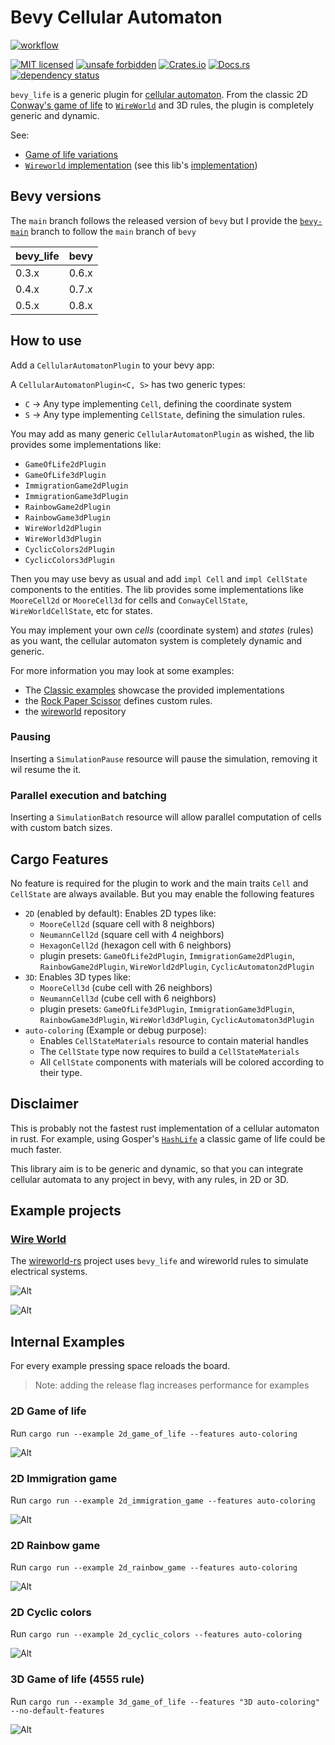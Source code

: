 <!-- cargo-sync-readme start -->

 # Bevy Cellular Automaton

 [![workflow](https://github.com/ManevilleF/bevy_life/actions/workflows/rust.yml/badge.svg)](https://github.com/ManevilleF/bevy_life/actions/workflows/rust.yml)

 [![MIT licensed](https://img.shields.io/badge/license-MIT-blue.svg)](./LICENSE)
 [![unsafe forbidden](https://img.shields.io/badge/unsafe-forbidden-success.svg)](https://github.com/rust-secure-code/safety-dance/)
 [![Crates.io](https://img.shields.io/crates/v/bevy_life.svg)](https://crates.io/crates/bevy_life)
 [![Docs.rs](https://docs.rs/bevy_life/badge.svg)](https://docs.rs/bevy_life)
 [![dependency status](https://deps.rs/crate/bevy_life/0.5.0/status.svg)](https://deps.rs/crate/bevy_life)

 `bevy_life` is a generic plugin for [cellular automaton](https://en.wikipedia.org/wiki/Cellular_automaton).
 From the classic 2D [Conway's game of life](https://en.wikipedia.org/wiki/Conway%27s_Game_of_Life) to [`WireWorld`](https://en.wikipedia.org/wiki/Wireworld) and 3D rules, the plugin is completely generic and dynamic.

 See:
  - [Game of life variations](https://cs.stanford.edu/people/eroberts/courses/soco/projects/2008-09/modeling-natural-systems/gameOfLife2.html)
  - [`Wireworld` implementation](https://www.quinapalus.com/wi-index.html) (see this lib's [implementation](https://github.com/ManevilleF/wireworld-rs))
  
 ## Bevy versions

 The `main` branch follows the released version of `bevy` but I provide the [`bevy-main`](https://github.com/ManevilleF/bevy_life/tree/feat/bevy-main) branch
 to follow the `main` branch of `bevy`

 | bevy_life | bevy  |
 |-----------|-------|
 | 0.3.x     | 0.6.x |
 | 0.4.x     | 0.7.x |
 | 0.5.x     | 0.8.x |

 ## How to use

 Add a `CellularAutomatonPlugin` to your bevy app:

 A `CellularAutomatonPlugin<C, S>` has two generic types:
 - `C` -> Any type implementing `Cell`, defining the coordinate system
 - `S` -> Any type implementing `CellState`, defining the simulation rules.

 You may add as many generic `CellularAutomatonPlugin` as wished, the lib provides some implementations like:
 - `GameOfLife2dPlugin`
 - `GameOfLife3dPlugin`
 - `ImmigrationGame2dPlugin`
 - `ImmigrationGame3dPlugin`
 - `RainbowGame2dPlugin`
 - `RainbowGame3dPlugin`
 - `WireWorld2dPlugin`
 - `WireWorld3dPlugin`
 - `CyclicColors2dPlugin`
 - `CyclicColors3dPlugin`

 Then you may use bevy as usual and add `impl Cell` and `impl CellState`  components to the entities.
 The lib provides some implementations like `MooreCell2d` or `MooreCell3d` for cells and `ConwayCellState`, `WireWorldCellState`, etc for states.

 You may implement your own *cells* (coordinate system) and *states* (rules) as you want, the cellular automaton system is completely dynamic and generic.

 For more information you may look at some examples:
- The [Classic examples](./examples) showcase the provided implementations
- the [Rock Paper Scissor](./examples/2d_rock_paper_scissor.rs) defines custom rules.
- the [wireworld](https://github.com/ManevilleF/wireworld-rs) repository

 ### Pausing

 Inserting a `SimulationPause` resource will pause the simulation, removing it wil resume the it.

 ### Parallel execution and batching

 Inserting a `SimulationBatch` resource will allow parallel computation of cells with custom batch sizes.

 ## Cargo Features

 No feature is required for the plugin to work and the main traits `Cell` and `CellState` are always available.
 But you may enable the following features

 - `2D` (enabled by default): Enables 2D types like:
   - `MooreCell2d` (square cell with 8 neighbors)
   - `NeumannCell2d` (square cell with 4 neighbors)
   - `HexagonCell2d` (hexagon cell with 6 neighbors)
   - plugin presets: `GameOfLife2dPlugin`, `ImmigrationGame2dPlugin`, `RainbowGame2dPlugin`, `WireWorld2dPlugin`, `CyclicAutomaton2dPlugin`
 - `3D`: Enables 3D types like:
   - `MooreCell3d` (cube cell with 26 neighbors)
   - `NeumannCell3d` (cube cell with 6 neighbors)
   - plugin presets: `GameOfLife3dPlugin`, `ImmigrationGame3dPlugin`, `RainbowGame3dPlugin`, `WireWorld3dPlugin`, `CyclicAutomaton3dPlugin`
 - `auto-coloring` (Example or debug purpose):
   - Enables `CellStateMaterials` resource to contain material handles
   - The `CellState` type now requires to build a `CellStateMaterials`
   - All `CellState` components with materials will be colored according to their type.

 ## Disclaimer

 This is probably not the fastest rust implementation of a cellular automaton in rust.
 For example, using Gosper's [`HashLife`](https://www.drdobbs.com/jvm/an-algorithm-for-compressing-space-and-t/184406478) a classic game of life could be much faster.

 This library aim is to be generic and dynamic, so that you can integrate cellular automata to any project in bevy, with any rules, in 2D or 3D.


<!-- cargo-sync-readme end -->

## Example projects

### [Wire World][wireworld]

The [wireworld-rs][wireworld] project uses `bevy_life` and wireworld rules to simulate electrical systems.

![Alt](./docs/2d_wireworld_demo.gif "wireworld demo gif")

![Alt](./docs/2d_wireworld_flip_flop_demo.gif "wireworld flip flop gate gif")

## Internal Examples

For every example pressing space reloads the board.

> Note: adding the release flag increases performance for examples

### 2D Game of life

Run `cargo run --example 2d_game_of_life --features auto-coloring`

![Alt](./docs/2d_classic_demo.gif "classic demo gif")

### 2D Immigration game

Run `cargo run --example 2d_immigration_game --features auto-coloring`

![Alt](./docs/2d_immigration_demo.gif "immigration demo gif")

### 2D Rainbow game

Run `cargo run --example 2d_rainbow_game --features auto-coloring`

![Alt](./docs/2d_rainbow_demo.gif "rainbow demo gif")

### 2D Cyclic colors

Run `cargo run --example 2d_cyclic_colors --features auto-coloring`

![Alt](./docs/2d_cyclic_demo.gif "cyclic demo gif")

### 3D Game of life (4555 rule)

Run `cargo run --example 3d_game_of_life --features "3D auto-coloring" --no-default-features`

![Alt](./docs/3d_classic_demo.gif "3D classic demo gif")

[wireworld]: https://github.com/ManevilleF/wireworld-rs "Wire world project"